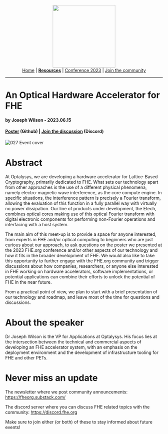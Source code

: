 <!-- Main header navigation -->
<p align="center">
  <img width="200" src="https://user-images.githubusercontent.com/5758427/180978488-db825482-5a58-4c7c-9589-c494a6f0be04.png"><br/>
  <a href="https://fhe-org.github.io">Home</a> | <a href="https://fhe-org.github.io/resources"><b>Resources</b></a> | <a href="https://fhe-org.github.io/conferences/conference-2023/home">Conference 2023</a> | <a href="https://fhe-org.github.io/community">Join the community</a>
</p>
<hr/>
<!-- /Main header navigation -->

# An Optical Hardware Accelerator for FHE
#### by Joseph Wilson - 2023.06.15
#### <!--<a href="">Video recording</a> (Youtube) | <a href="">Slides</a> (Github) |--> <a href="https://github.com/FHE-org/fhe-org.github.io/files/11686092/Poster_Optalysys.pdf">Poster</a> (Github) | <a href="https://discord.fhe.org">Join the discussion</a> (Discord)

![027 Event cover](https://github.com/FHE-org/fhe-org.github.io/assets/37557436/43f69948-5197-4027-bab5-cd9b89547b66)

# Abstract

At Optalysys, we are developing a hardware accelerator for Lattice-Based Cryptography, primarily dedicated to FHE. What sets our technology apart from other approaches is the use of a different physical phenomena, namely electro-magnetic wave interference, as the core compute engine. In specific situations, the interference pattern is precisely a Fourier transform, allowing the evaluation of this function in a fully parallel way with virtually no power dissipation. Our line of products under development, the Etech, combines optical cores making use of this optical Fourier transform with digital electronic components for performing non-Fourier operations and interfacing with a host system.

The main aim of this meet-up is to provide a space for anyone interested, from experts in FHE and/or optical computing to beginners who are just curious about our approach, to ask questions on the poster we presented at the 2023 FHE.org conference and/or other aspects of our technology and how it fits in the broader development of FHE. We would also like to take this opportunity to further engage with the FHE.org community and trigger discussions about how companies, researchers, or anyone else interested in FHE working on hardware accelerators, software implementations, or potential applications can combine their efforts to unlock the potential of FHE in the near future.

From a practical point of view, we plan to start with a brief presentation of our technology and roadmap, and leave most of the time for questions and discussions.

# About the speaker

Dr Joseph Wilson is the VP for Applications at Optalysys. His focus lies at the intersection between the technical and commercial aspects of developing an FHE accelerator system, with an emphasis on the deployment environment and the development of infrastructure tooling for FHE and other PETs.

# Never miss an update

The newsletter where we post community announcements: https://fheorg.substack.com/

The discord server where you can discuss FHE related topics with the community: https://discord.fhe.org

Make sure to join either (or both) of these to stay informed about future events!
